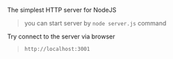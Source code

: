 The simplest HTTP server for NodeJS

> you can start server by `node server.js` command

Try connect to the server via browser

> `http://localhost:3001`
